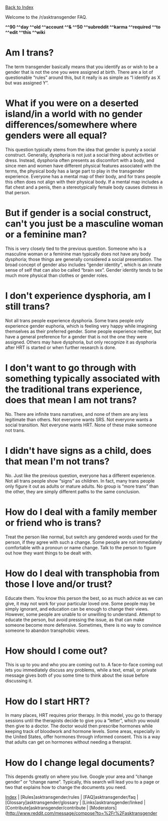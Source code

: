 [Back to Index](https://github.com/MissTeapot/LGBT-Wikis/blob/main/github_wiki/asktransgender/index.md)

Welcome to the /r/asktransgender FAQ. 

**^^90 ^^day ^^old ^^account ^^&amp; ^^50 ^^subreddit ^^karma ^^required ^^to ^^edit ^^this ^^wiki**

# Am I trans?

The term transgender basically means that you identify as or wish to be a gender that is not the one you were assigned at birth. There are a lot of questionable “rules” around this, but it really is as simple as “I identify as X but was assigned Y”.

# What if you were on a deserted island/in a world with no gender differences/somewhere where genders were all equal?

This question typically stems from the idea that gender is purely a social construct. Generally, dysphoria is not just a social thing about activities or dress. Instead, dysphoria often presents as discomfort with a body, and since men and women have different physical features associated with the terms, the physical body has a large part to play in the transgender experience. Everyone has a mental map of their body, and for trans people this often does not align with their physical body. If a mental map includes a flat chest and a penis, then a stereotypically female body causes distress in that person.

# But if gender is a social construct, can't you just be a masculine woman or a feminine man?

This is very closely tied to the previous question. Someone who is a masculine woman or a feminine man typically does not have any body dysphoria; those things are generally considered a social presentation. The broad concept of gender also includes “gender identity”, which is an innate sense of self that can also be called “brain sex”. Gender identity tends to be much more physical than clothes or gender roles. 

# I don't experience dysphoria, am I still trans?

Not all trans people experience dysphoria. Some trans people only experience gender euphoria, which is feeling very happy while imagining themselves as their preferred gender. Some people experience neither, but have a general preference for a gender that is not the one they were assigned. Others may have dysphoria, but only recognize it as dysphoria after HRT is started or when further research is done.

# I don't want to go through with something typically associated with the traditional trans experience, does that mean I am not trans?

No. There are infinite trans narratives, and none of them are any less legitimate than others. Not everyone wants SRS. Not everyone wants a social transition. Not everyone wants HRT. None of these make someone not trans.

# I didn't have signs as a child, does that mean I'm not trans?

No. Just like the previous question, everyone has a different experience. Not all trans people show “signs” as children. In fact, many trans people only figure it out as adults or mature adults. No group is “more trans” than the other, they are simply different paths to the same conclusion.

# How do I deal with a family member or friend who is trans?

Treat the person like normal, but switch any gendered words used for the person, if they agree with such a change. Some people are not immediately comfortable with a pronoun or name change. Talk to the person to figure out how they want things to be dealt with.

# How do I deal with transphobia from those I love and/or trust?

Educate them. You know this person the best, so as much advice as we can give, it may not work for your particular loved one. Some people may be simply ignorant, and education can be enough to change their views. However, some people are unable to or unwilling to understand. Attempt to educate the person, but avoid pressing the issue, as that can make someone become more defensive. Sometimes, there is no way to convince someone to abandon transphobic views.

# How should I come out?

This is up to you and who you are coming out to. A face-to-face coming out lets you immediately discuss any problems, while a text, email, or private message gives both of you some time to think about the issue before discussing it.

# How do I start HRT?

In many places, HRT requires prior therapy. In this model, you go to therapy sessions until the therapists decide to give you a “letter”, which you would then give to a doctor. The doctor would then prescribe hormones while keeping track of bloodwork and hormone levels. Some areas, especially in the United States, offer hormones through informed consent. This is a way that adults can get on hormones without needing a therapist.

# How do I change legal documents?

This depends greatly on where you live. Google your area and “change gender” or “change name”. Typically, this search will lead you to a page or two that explains how to change the documents you need.



[Index](https://github.com/MissTeapot/LGBT-Wikis/blob/main/github_wiki/asktransgender/index.md) | [Rules]asktransgender/rules | [FAQ]asktransgender/faq | [Glossary]asktransgender/glossary | [Links]asktransgender/linked | [Contribute]asktransgender/contribute | [Moderators](http://www.reddit.com/message/compose?to=%2Fr%2Fasktransgender